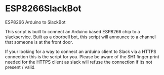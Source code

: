 # ESP8266SlackBot
ESP8266 Arduino to SlackBot

This script is built to connect an Arduino based ESP8266 chip to a slackservice. 
Built as a doorbell bot, this script will announce to a channel that someone is at the front door. 

If your looking for a way to connect an arduino client to Slack via a HTTPS connection this is the script for you. 
Please be aware of the SH1 finger print needed for the HTTPS client as slack will refuse the connection if its not present / valid. 
